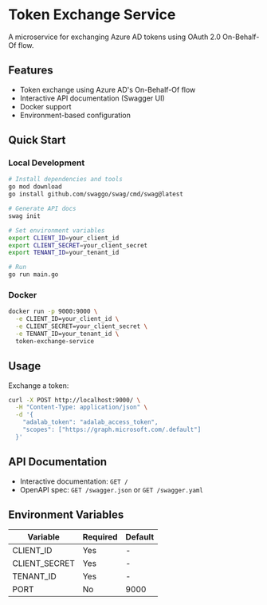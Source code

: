 # Token Exchange Service

A microservice for exchanging Azure AD tokens using OAuth 2.0 On-Behalf-Of flow.

## Features
- Token exchange using Azure AD's On-Behalf-Of flow
- Interactive API documentation (Swagger UI)
- Docker support
- Environment-based configuration

## Quick Start

### Local Development
```bash
# Install dependencies and tools
go mod download
go install github.com/swaggo/swag/cmd/swag@latest

# Generate API docs
swag init

# Set environment variables
export CLIENT_ID=your_client_id
export CLIENT_SECRET=your_client_secret
export TENANT_ID=your_tenant_id

# Run
go run main.go
```

### Docker
```bash
docker run -p 9000:9000 \
  -e CLIENT_ID=your_client_id \
  -e CLIENT_SECRET=your_client_secret \
  -e TENANT_ID=your_tenant_id \
  token-exchange-service
```

## Usage

Exchange a token:
```bash
curl -X POST http://localhost:9000/ \
  -H "Content-Type: application/json" \
  -d '{
    "adalab_token": "adalab_access_token",
    "scopes": ["https://graph.microsoft.com/.default"]
  }'
```

## API Documentation
- Interactive documentation: `GET /` 
- OpenAPI spec: `GET /swagger.json` or `GET /swagger.yaml`

## Environment Variables

| Variable | Required | Default |
|----------|----------|---------|
| CLIENT_ID | Yes | - |
| CLIENT_SECRET | Yes | - |
| TENANT_ID | Yes | - |
| PORT | No | 9000 |
